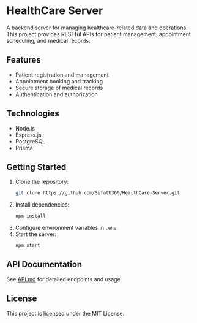 # HealthCare Server

A backend server for managing healthcare-related data and operations. This project provides RESTful APIs for patient management, appointment scheduling, and medical records.

## Features

- Patient registration and management
- Appointment booking and tracking
- Secure storage of medical records
- Authentication and authorization

## Technologies

- Node.js
- Express.js
- PostgreSQL
- Prisma

## Getting Started

1. Clone the repository:
    ```bash
    git clone https://github.com/SifatU360/HealthCare-Server.git
    ```
2. Install dependencies:
    ```bash
    npm install
    ```
3. Configure environment variables in `.env`.
4. Start the server:
    ```bash
    npm start
    ```

## API Documentation

See [API.md](API.md) for detailed endpoints and usage.

## License

This project is licensed under the MIT License.